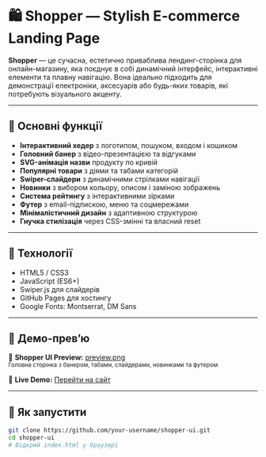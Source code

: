 # 🛍️ Shopper — Stylish E-commerce Landing Page

**Shopper** — це сучасна, естетично приваблива лендинг-сторінка для онлайн-магазину, яка поєднує в собі динамічний інтерфейс, інтерактивні елементи та плавну навігацію. Вона ідеально підходить для демонстрації електроніки, аксесуарів або будь-яких товарів, які потребують візуального акценту.

---

## 🔧 Основні функції

- **Інтерактивний хедер** з логотипом, пошуком, входом і кошиком  
- **Головний банер** з відео-презентацією та відгуками  
- **SVG-анімація назви** продукту по кривій  
- **Популярні товари** з діями та табами категорій  
- **Swiper-слайдери** з динамічними стрілками навігації  
- **Новинки** з вибором кольору, описом і заміною зображень  
- **Система рейтингу** з інтерактивними зірками  
- **Футер** з email-підпискою, меню та соцмережами  
- **Мінімалістичний дизайн** з адаптивною структурою  
- **Гнучка стилізація** через CSS-змінні та власний reset

---

## 🧰 Технології

- HTML5 / CSS3
- JavaScript (ES6+)
- Swiper.js для слайдерів
- GitHub Pages для хостингу
- Google Fonts: Montserrat, DM Sans

---

## 📸 Демо-прев’ю
 
🔗 **Shopper UI Preview:** <a href="preview.png" target="_blank">preview.png</a><br/>
<sub>Головна сторінка з банером, табами, слайдерами, новинками та футером</sub>

🔗 **Live Demo:** [Перейти на сайт](https://talinya222.github.io/Shopper-Landing-Page/)

---

## 🚀 Як запустити

```bash
git clone https://github.com/your-username/shopper-ui.git
cd shopper-ui
# Відкрий index.html у браузері
